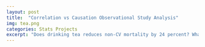 ```yaml
---
layout: post
title:  "Correlation vs Causation Observational Study Analysis"
img: tea.png
categories: Stats Projects
excerpt: "Does drinking tea reduces non-CV mortality by 24 percent? What all confounding factors we tend to overlook during observational case study?   "
---
```


<object data="https://dasaditi.github.io/pdfs/Correlation_Vs_Causation.pdf" width="1000px" height="1000px" type='application/pdf' ></object>

